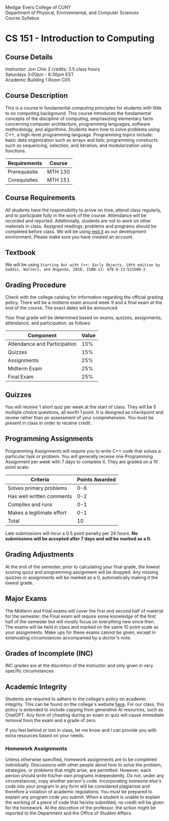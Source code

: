 Medgar Evers College of CUNY  
Department of Physical, Environmental, and Computer Sciences  
Course Syllabus

# CS 151 - Introduction to Computing

## Course Details
Instructor: Jon Chin
3 credits; 3.5 class hours  
Saturdays 3:00pm - 6:30pm EST  
Academic Building 1 Room C05

## Course Description
This is a course in fundamental computing principles for students with little to no computing background. This course introduces the fundamental concepts of the discipline of computing, emphasizing elementary facts concerning computer architecture, programming languages, software methodology, and algorithms. Students learn how to solve problems using C++, a high-level programming language. Programming topics include: basic data organization such as arrays and lists; programming constructs such as sequencing, selection, and iteration; and modularization using functions.

| Requirements | Course |
| --- | --- |
| Prerequesite | MTH 130 |
| Corequisites | MTH 151 |

## Course Requirements
All students have the responsibility to arrive on time, attend class regularly, and to participate fully in the work of the course. Attendance will be recorded and reported. Additionally, students are not to work on other materials in class. Assigned readings, problems and programs should be completed before class. We will be using [repl.it](https://replit.com/) as our development environment. Please make sure you have created an account.

## Textbook

We will be using `Starting Out with C++: Early Objects, 10th edition by Gaddis, Walters, and Muganda, 2020, ISBN-13: 978-0-13-523500-3`

## Grading Procedure
Check with the college catalog for information regarding the official grading policy. There will be a midterm exam around week 9 and a final exam at the end of the course. The exact dates will be announced.

Your final grade will be determined based on exams, quizzes, assignments, attendance, and participation, as follows:

| Component | Value |
| --- | --- |
| Attendance and Participation | 10% |
| Quizzes | 15% |
| Assignments | 25% |
| Midterm Exam | 25% |
| Final Exam | 25% |

## Quizzes

You will receive 1 short quiz per week at the start of class. They will be 5 multiple choice questions, all worth 1 point. It is designed as checkpoint and review rather than an assessment of your comprehension. You must be present in class in order to receive credit.

## Programming Assignments

Programming Assignments will require you to write C++ code that solves a particular task or problem. You will generally receive one Programming Assignment per week with 7 days to complete it. They are graded on a 10 point scale:

| Criteria | Points Awarded |
| --- | --- |
| Solves primary problems | 0-6 |
| Has well written comments | 0-2 |
| Compiles and runs | 0-1 |
| Makes a legitimate effort | 0-1 |
| Total | 10 |

Late submissions will incur a 0.5 point penalty per 24 hours. **No submissions will be accepted after 7 days and will be marked as a 0.**

## Grading Adjustments

At the end of the semester, prior to calculating your final grade, the lowest scoring quizz and programming assignment will be dropped. Any missing quizzes or assignments will be marked as a 0, automatically making it the lowest grade.


## Major Exams

The Midterm and Final exams will cover the first and second half of material for the semester; the Final exam will require some knowledge of the first half of the semester but will mostly focus on everything new since then. The exams will be held in class and marked on the same 10 point scale as your assignments. Make ups for these exams cannot be given, except in extenuating circumstances accompanied by a doctor's note.

## Grades of Incomplete (INC)

INC grades are at the discretion of the instructor and only given in very specific circumstances.

## Academic Integrity

Students are required to adhere to the college's policy on academic integrity. This can be found on the college's website [here](https://mec.catalog.cuny.edu/academic-requirements-regulations-policies/academic-integrity-policy). For our class, this policy is extended to include copying from generative AI resources, such as ChatGPT. Any form of cheating during an exam or quiz will cause immediate removal from the exam and a grade of zero.

If you feel behind or lost in class, let me know and I can provide you with extra resources based on your needs.

### Homework Assignments

Unless otherwise specified, homework assignments are to be completed individually. Discussions with other people about how to solve the problem, strategies, or problems that might arise, are permitted. However, each person should write his/her own programs independently.
Do not, under any circumstances, copy another person's code. Incorporating someone else's code into your program in any form will be considered plagiarism and therefore a violation of academic regulations. You must be prepared to explain any program code you submit. When a student is unable to explain the working of a piece of code that he/she submitted, no credit will be given for the homework. At the discretion of the professor, the action might be reported to the Department and the Office of Student Affairs.
